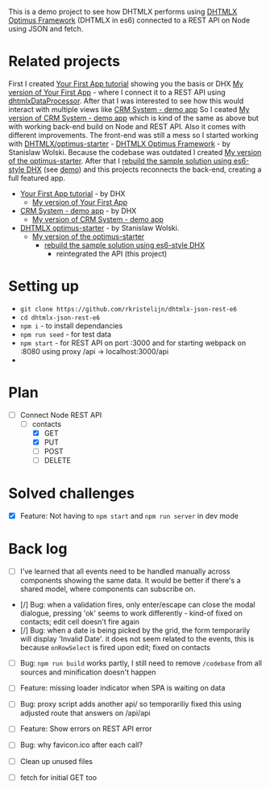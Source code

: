 This is a demo project to see how DHTMLX performs using [DHTMLX Optimus Framework](https://docs.dhtmlx.com/optimus__index.html) (DHTMLX in es6) connected to a REST API on Node using JSON and fetch.

# Related projects

First I created [Your First App tutorial](https://docs.dhtmlx.com/tutorials__first_app__index.html) showing you the basis or DHX [My version of Your First App](https://github.com/rkristelijn/dhtmlx-grid-rest-api) - where I connect it to a REST API using [dhtmlxDataProcessor](https://docs.dhtmlx.com/dataprocessor__index.html). After that I was interested to see how this would interact with multiple views like [CRM System - demo app](https://dhtmlx.com/docs/products/demoApps/dhtmlxCRMSystem/index.html) So I ceated [My version of CRM System - demo app](https://github.com/rkristelijn/dhtmlx-json-node) which is kind of the same as above but with working back-end build on Node and REST API. Also it comes with different improvements. The front-end was still a mess so I started working with [DHTMLX/optimus-starter](https://github.com/DHTMLX/optimus-start) - [DHTMLX Optimus Framework](https://docs.dhtmlx.com/optimus__index.html) - by Stanislaw Wolski. Because the codebase was outdated I created [My version of the optimus-starter](https://github.com/rkristelijn/optimus-start). After that I [rebuild the sample solution using es6-style DHX](https://github.com/rkristelijn/dhtmlx-es6) (see [demo](http://gius.nl/dhtmlx-es6/)) and this projects reconnects the back-end, creating a full featured app.

- [Your First App tutorial](https://docs.dhtmlx.com/tutorials__first_app__index.html) - by DHX
  - [My version of Your First App](https://github.com/rkristelijn/dhtmlx-grid-rest-api)
- [CRM System - demo app](https://dhtmlx.com/docs/products/demoApps/dhtmlxCRMSystem/index.html) - by DHX
  - [My version of CRM System - demo app](https://github.com/rkristelijn/dhtmlx-json-node)
- [DHTMLX optimus-starter](https://github.com/DHTMLX/optimus-start) - by Stanislaw Wolski. 
  - [My version of the optimus-starter](https://github.com/rkristelijn/optimus-start)
    - [rebuild the sample solution using es6-style DHX](https://github.com/rkristelijn/dhtmlx-es6)
      - reintegrated the API (this project)

# Setting up
- `git clone https://github.com/rkristelijn/dhtmlx-json-rest-e6`
- `cd dhtmlx-json-rest-e6`
- `npm i` - to install dependancies
- `npm run seed` - for test data
- `npm start` - for REST API on port :3000 and for starting webpack on :8080 using proxy /api -> localhost:3000/api
- 
# Plan

- [ ] Connect Node REST API
  - [ ] contacts
    - [x] GET
    - [x] PUT
    - [ ] POST
    - [ ] DELETE

# Solved challenges
- [x] Feature: Not having to `npm start` and `npm run server` in dev mode

# Back log


- [ ] I've learned that all events need to be handled manually across components showing the same data. It would be better if there's a shared model, where components can subscribe on.
- [/] Bug: when a validation fires, only enter/escape can close the modal dialogue, pressing 'ok' seems to work differently - kind-of fixed on contacts; edit cell doesn't fire again
- [/] Bug: when a date is being picked by the grid, the form temporarily will display 'Invalid Date'. it does not seem related to the events, this is because `onRowSelect` is fired upon edit; fixed on contacts
- [ ] Bug: `npm run build` works partly, I still need to remove `/codebase` from all sources and minification doesn't happen
- [ ] Feature: missing loader indicator when SPA is waiting on data
- [ ] Bug: proxy script adds another api/ so temporariliy fixed this using adjusted route that answers on /api/api
- [ ] Feature: Show errors on REST API error
- [ ] Bug: why favicon.ico after each call?
- [ ] Clean up unused files
- [ ] fetch for initial GET too

